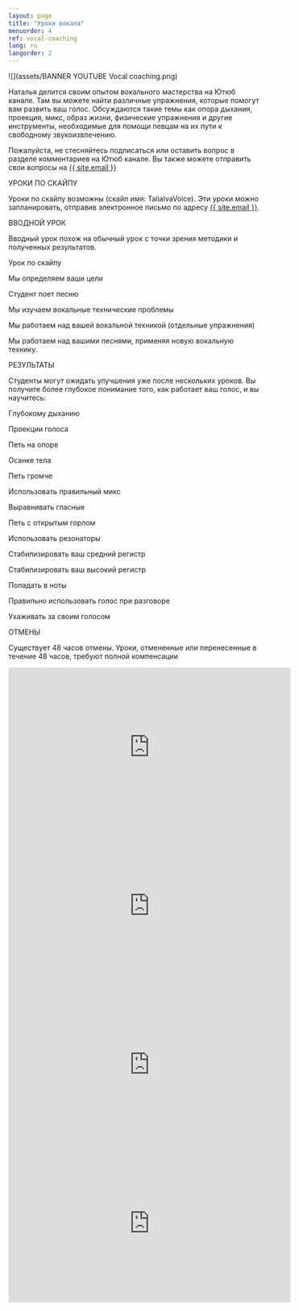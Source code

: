 ```yaml
---
layout: page
title: "Уроки вокала"
menuorder: 4
ref: vocal-coaching
lang: ru
langorder: 2
---
```


![](assets/BANNER YOUTUBE Vocal coaching.png)

Наталья делится своим опытом вокального мастерства на Ютюб канале. Там вы можете найти различные упражнения, которые помогут вам развить ваш голос. Обсуждаются такие темы как опора дыхания, проекция, микс, образ жизни, физические упражнения и другие инструменты, необходимые для помощи певцам на их пути к cвободному звукоизвлечению.

Пожалуйста, не стесняйтесь подписаться или оставить вопрос в разделе комментариев на Ютюб канале. Вы также можете отправить свои вопросы на <a href="mailto:{{ site.email }}">{{ site.email }}</a>


УРОКИ ПО СКАЙПУ

Уроки по скайпу возможны (скайп имя: TaliaIvaVoice). Эти уроки можно запланировать, отправив электронное письмо по адресу <a href="mailto:{{ site.email }}">{{ site.email }}</a>.

ВВОДНОЙ УРОК

Вводный урок похож на обычный урок с точки зрения методики и полученных результатов.

Урок по скайпу

Мы определяем ваши цели

Студент поет песню

Мы изучаем вокальные технические проблемы

Мы работаем над вашей вокальной техникой (отдельные упражнения)

Мы работаем над вашими песнями, применяя новую вокальную технику.

РЕЗУЛЬТАТЫ

Студенты могут ожидать улучшения уже после нескольких уроков. Вы получите более глубокое понимание того, как работает ваш голос, и вы научитесь:

Глубокому дыханию

Проекции голоса

Петь на опоре

Осанке тела

Петь громче

Использовать правильный микс

Выравнивать гласные

Петь с открытым горлом

Использовать резонаторы

Стабилизировать ваш средний регистр

Стабилизировать ваш высокий регистр

Попадать в ноты

Правильно использовать голос при разговоре

Ухаживать за своим голосом 

ОТМЕНЫ

Существует 48 часов отмены. Уроки, отмененные или перенесенные в течение 48 часов, требуют полной компенсации


<iframe width="560" height="315" src="https://www.youtube.com/embed/MKi71AN3mgg" frameborder="0" allow="autoplay; encrypted-media" allowfullscreen></iframe>

<iframe width="560" height="315" src="https://www.youtube.com/embed/bNK8kpnJadM" frameborder="0" allow="autoplay; encrypted-media" allowfullscreen></iframe>

<iframe width="560" height="315" src="https://www.youtube.com/embed/GO_vvl4sVm4" frameborder="0" allow="autoplay; encrypted-media" allowfullscreen></iframe>

<iframe width="560" height="315" src="https://www.youtube.com/embed/yMqwdPOirCc" frameborder="0" allow="autoplay; encrypted-media" allowfullscreen></iframe>
